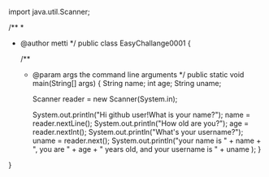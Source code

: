 import java.util.Scanner;

/**
 *
 * @author metti
 */
public class EasyChallange0001 {
    
    /**
     * @param args the command line arguments
     */
    public static void main(String[] args) {
        String name;
        int age;
        String uname;
        
        Scanner reader = new Scanner(System.in);
        
        System.out.println("Hi github user!What is your name?");
        name = reader.nextLine();
        System.out.println("How old are you?");
        age = reader.nextInt();
        System.out.println("What's your username?");
        uname = reader.next();
        System.out.println("your name is " + name + ", you are " + age + " years old, and your username is " + uname );
    }
    
}
